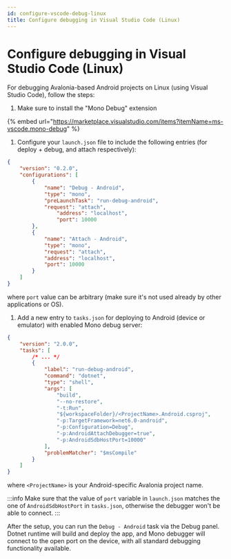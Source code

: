 ```yaml
---
id: configure-vscode-debug-linux
title: Configure debugging in Visual Studio Code (Linux)
---
```


# Configure debugging in Visual Studio Code (Linux)

For debugging Avalonia-based Android projects on Linux (using Visual Studio Code), follow the steps:

1. Make sure to install the "Mono Debug" extension

{% embed url="https://marketplace.visualstudio.com/items?itemName=ms-vscode.mono-debug" %}

1. Configure your `launch.json` file to include the following entries (for deploy + debug, and attach respectively):

```json
{
	"version": "0.2.0",
	"configurations": [
		{
			"name": "Debug - Android",
			"type": "mono",
			"preLaunchTask": "run-debug-android",
			"request": "attach",
      			"address": "localhost",
      			"port": 10000
		},
		{
			"name": "Attach - Android",
			"type": "mono",
			"request": "attach",
			"address": "localhost",
			"port": 10000
		}
	]
}
```

where `port` value can be arbitrary (make sure it's not used already by other applications or OS).

1. Add a new entry to `tasks.json` for deploying to Android (device or emulator) with enabled Mono debug server:

```json
{
	"version": "2.0.0",
	"tasks": [
		/* ... */
		{
			"label": "run-debug-android",
			"command": "dotnet",
			"type": "shell",
			"args": [
				"build",
				"--no-restore",
				"-t:Run",
				"${workspaceFolder}/<ProjectName>.Android.csproj",
				"-p:TargetFramework=net6.0-android",
				"-p:Configuration=Debug",
				"-p:AndroidAttachDebugger=true",
				"-p:AndroidSdbHostPort=10000"
			],
			"problemMatcher": "$msCompile"
		}
	]
}
```

where `<ProjectName>` is your Android-specific Avalonia project name.

:::info
Make sure that the value of `port` variable in `launch.json` matches the one of `AndroidSdbHostPort` in `tasks.json`, otherwise the debugger won't be able to connect.
:::

After the setup, you can run the `Debug - Android` task via the Debug panel. Dotnet runtime will build and deploy the app, and Mono debugger will connect to the open port on the device, with all standard debugging functionality available.
